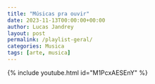 ```yaml
---
title: "Músicas pra ouvir"
date: 2023-11-13T00:00:00+00:00
author: Lucas Jandrey
layout: post
permalink: /playlist-geral/
categories: Musica
tags: [arte, musica]
---
```


{% include youtube.html id="M1PcxAESEnY" %}